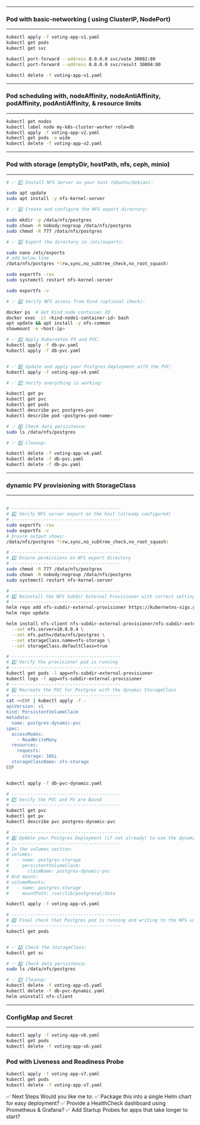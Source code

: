 

--------------------------------------------------------------------------
### Pod with basic-networking ( using ClusterIP, NodePort)
--------------------------------------------------------------------------

```bash
kubectl apply -f voting-app-v1.yaml
kubectl get pods
kubectl get svc

kubectl port-forward --address 0.0.0.0 svc/vote 30002:80
kubectl port-forward --address 0.0.0.0 svc/result 30004:80

kubectl delete -f voting-app-v1.yaml
```

--------------------------------------------------------------------------
### Pod scheduling with, nodeAffinity, nodeAntiAffinity, podAffinity, podAntiAffinity, & resource limits
--------------------------------------------------------------------------

```bash
kubectl get nodes
kubectl label node my-k8s-cluster-worker role=db
kubectl apply -f voting-app-v2.yaml
kubectl get pods -o wide
kubectl delete -f voting-app-v2.yaml
```



--------------------------------------------------------------------------
### Pod with storage (emptyDir, hostPath, nfs, ceph, minio)
--------------------------------------------------------------------------

```bash
# ✅ 1️⃣ Install NFS Server on your host (Ubuntu/Debian):

sudo apt update
sudo apt install -y nfs-kernel-server

# ✅ 2️⃣ Create and configure the NFS export directory:

sudo mkdir -p /data/nfs/postgres
sudo chown -R nobody:nogroup /data/nfs/postgres
sudo chmod -R 777 /data/nfs/postgres

# ✅ 3️⃣ Export the directory in /etc/exports:

sudo nano /etc/exports
# add below line
/data/nfs/postgres *(rw,sync,no_subtree_check,no_root_squash)

sudo exportfs -rav
sudo systemctl restart nfs-kernel-server

sudo exportfs -v

# ✅ 4️⃣ Verify NFS access from Kind (optional check):

docker ps  # Get Kind node container ID
docker exec -it <kind-node1-container-id> bash
apt update && apt install -y nfs-common
showmount -e <host-ip>

# ✅ 5️⃣ Apply Kubernetes PV and PVC:
kubectl apply -f db-pv.yaml
kubectl apply -f db-pvc.yaml


# ✅ 6️⃣ Update and apply your Postgres Deployment with the PVC:
kubectl apply -f voting-app-v4.yaml

# ✅ 7️⃣ Verify everything is working:

kubectl get pv
kubectl get pvc
kubectl get pods
kubectl describe pvc postgres-pvc
kubectl describe pod <postgres-pod-name>

# ✅ 8️⃣ Check data persistence:
sudo ls /data/nfs/postgres

# ✅ 9️⃣ Cleanup:

kubectl delete -f voting-app-v4.yaml
kubectl delete -f db-pvc.yaml
kubectl delete -f db-pv.yaml

```

--------------------------------------------------------------------------
### dynamic PV provisioning with StorageClass
--------------------------------------------------------------------------


```bash

# -----------------------------------------
# 2️⃣ Verify NFS server export on the host (already configured)
# -----------------------------------------
sudo exportfs -rav
sudo exportfs -v
# Ensure output shows:
/data/nfs/postgres *(rw,sync,no_subtree_check,no_root_squash)

# -----------------------------------------
# 3️⃣ Ensure permissions on NFS export directory
# -----------------------------------------
sudo chmod -R 777 /data/nfs/postgres
sudo chown -R nobody:nogroup /data/nfs/postgres
sudo systemctl restart nfs-kernel-server

# -----------------------------------------
# 4️⃣ Reinstall the NFS Subdir External Provisioner with correct settings
# -----------------------------------------
helm repo add nfs-subdir-external-provisioner https://kubernetes-sigs.github.io/nfs-subdir-external-provisioner/
helm repo update

helm install nfs-client nfs-subdir-external-provisioner/nfs-subdir-external-provisioner \
  --set nfs.server=10.0.0.4 \
  --set nfs.path=/data/nfs/postgres \
  --set storageClass.name=nfs-storage \
  --set storageClass.defaultClass=true

# -----------------------------------------
# 5️⃣ Verify the provisioner pod is running
# -----------------------------------------
kubectl get pods -l app=nfs-subdir-external-provisioner
kubectl logs -l app=nfs-subdir-external-provisioner
# -----------------------------------------
# 6️⃣ Recreate the PVC for Postgres with the dynamic StorageClass
# -----------------------------------------
cat <<EOF | kubectl apply -f -
apiVersion: v1
kind: PersistentVolumeClaim
metadata:
  name: postgres-dynamic-pvc
spec:
  accessModes:
    - ReadWriteMany
  resources:
    requests:
      storage: 10Gi
  storageClassName: nfs-storage
EOF


kubectl apply -f db-pvc-dynamic.yaml

# -----------------------------------------
# 7️⃣ Verify the PVC and PV are Bound
# -----------------------------------------
kubectl get pvc
kubectl get pv
kubectl describe pvc postgres-dynamic-pvc

# -----------------------------------------
# 8️⃣ Update your Postgres Deployment (if not already) to use the dynamic PVC
# -----------------------------------------
# In the volumes section:
# volumes:
#   - name: postgres-storage
#     persistentVolumeClaim:
#       claimName: postgres-dynamic-pvc
# And mount:
# volumeMounts:
#   - name: postgres-storage
#     mountPath: /var/lib/postgresql/data

kubectl apply -f voting-app-v5.yaml

# -----------------------------------------
# 9️⃣ Final check that Postgres pod is running and writing to the NFS volume
# -----------------------------------------
kubectl get pods


# ✅ 2️⃣ Check the StorageClass:
kubectl get sc

# ✅ 6️⃣ Check data persistence:
sudo ls /data/nfs/postgres

# ✅ 7️⃣ Cleanup:
kubectl delete -f voting-app-v5.yaml
kubectl delete -f db-pvc-dynamic.yaml
helm uninstall nfs-client
```


--------------------------------------------------------------------------
### ConfigMap and Secret
--------------------------------------------------------------------------


```bash
kubectl apply -f voting-app-v6.yaml
kubectl get pods
kubectl delete -f voting-app-v6.yaml
```


### Pod with Liveness and Readiness Probe
```bash
kubectl apply -f voting-app-v7.yaml
kubectl get pods
kubectl delete -f voting-app-v7.yaml
```


✅ Next Steps
Would you like me to: ✅ Package this into a single Helm chart for easy deployment?
✅ Provide a HealthCheck dashboard using Prometheus & Grafana?
✅ Add Startup Probes for apps that take longer to start?









